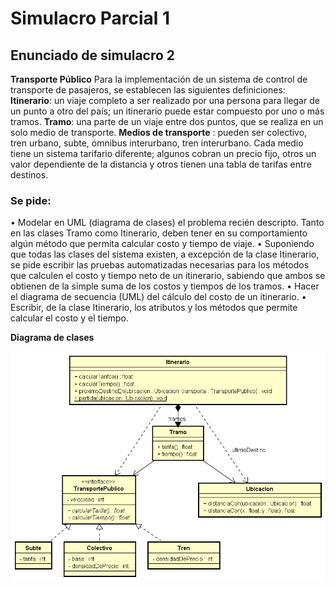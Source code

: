 # Simulacro Parcial 1

## **Enunciado de simulacro 2**

**Transporte Público**
Para la implementación de un sistema de control de transporte de pasajeros, se establecen las
siguientes definiciones:
 **Itinerario**: un viaje completo a ser realizado por una persona para llegar de un punto a otro del
país; un itinerario puede estar compuesto por uno o más tramos.
 **Tramo**: una parte de un viaje entre dos puntos, que se realiza en un solo medio de transporte.
 **Medios de transporte** : pueden ser colectivo, tren urbano, subte, ómnibus interurbano, tren
interurbano. Cada medio tiene un sistema tarifario diferente; algunos cobran un precio fijo, otros
un valor dependiente de la distancia y otros tienen una tabla de tarifas entre destinos.
### Se pide:
• Modelar en UML (diagrama de clases) el problema recién descripto. Tanto en las clases
Tramo como Itinerario, deben tener en su comportamiento algún método que permita
calcular costo y tiempo de viaje.
• Suponiendo que todas las clases del sistema existen, a excepción de la clase Itinerario, se
pide escribir las pruebas automatizadas necesarias para los métodos que calculen el costo
y tiempo neto de un itinerario, sabiendo que ambos se obtienen de la simple suma de los
costos y tiempos de los tramos.
• Hacer el diagrama de secuencia (UML) del cálculo del costo de un itinerario.
• Escribir, de la clase Itinerario, los atributos y los métodos que permite calcular el costo y el
tiempo.


**Diagrama de clases**


![Diagrama](https://github.com/Lukas-De-Angelis-Riva/TPs-individuales-Algoritmos-y-programacion-III/blob/master/SimulacroParcial2/Class%20Diagram0.png)
